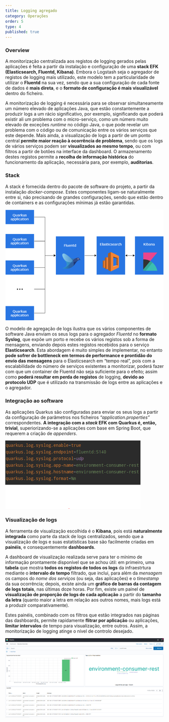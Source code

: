```yaml
---
title: Logging agregado
category: Operações
order: 5
type: 4
published: true
---
```


### Overview

A monitorização centralizada aos registos de logging gerados pelas aplicações é feita a partir da instalação e configuração de uma **stack EFK (Elasticsearch, Fluentd, Kibana)**. Embora o Logstash seja o agregador de registos de logging mais utilizado, este modelo tem a particularidade de utilizar o **Fluentd** na sua vez, sendo que a sua configuração de cada fonte de dados é **mais direta**, e o **formato de configuração é mais visualizável** dentro do ficheiro.

A monitorização de logging é necessária para se observar simultaneamente um número elevado de aplicações Java, que estão constantemente a produzir logs a um rácio significativo, por exemplo, significando que poderá existir ali um problema com o micro-serviço, como um número muito elevado de exceções *runtime* no código Java, o que pode revelar um problema com o código ou de comunicação entre os vários serviços que este depende. Mais ainda, a visualização de logs a partir de um ponto central **permite maior reação à ocorrência de problema**, sendo que os logs de vários serviços podem ser **visualizados ao mesmo tempo**, ou com filtros a partir de botões na interface da dashboard. O armazenamento destes registos permite a **recolha de informação histórica** do funcionamento da aplicação, necessária para, por exemplo, **auditorias**.

### Stack

A stack é fornecida dentro do pacote de software do projeto, a partir da instalação *docker-compose*. Estes componentes ligam-se naturalmente entre si, não precisando de grandes configurações, sendo que estão dentro de containers e as configurações mínimas já estão garantidas.

![efk-stack-flux-model](/images/spec/es_log_architecture.png?raw=true "EFK flux model")

O modelo de agregação de logs ilustra que os vários componentes de software Java enviam os seus logs para o agregador *Fluentd* no **formato Syslog**, que expõe um porto e recebe os vários registos sob a forma de mensagens, enviando depois estes registos recebidos para o serviço **Elasticsearch**. Esta abordagem é muito simples de implementar, no entanto **pode sofrer de bottleneck em termos de performance e prontidão do envio das mensagens** para o Elasticsearch em “tempo real”, pois com a escalabilidade do número de serviços existentes a monitorizar, poderá fazer com que um container de Fluentd não seja suficiente para o efeito; assim como **poderá resultar em perda de registos** de logging, **devido ao protocolo UDP** que é utilizado na transmissão de logs entre as aplicações e o agregador.

### Integração ao software

As aplicações Quarkus são configuradas para enviar os seus logs a partir da configuração de parâmetros nos ficheiros *“application.properties”* correspondentes. **A integração com a *stack* EFK com Quarkus é, então, trivial**, superiorizando-se a aplicações com base em Spring Boot, que requerem a criação de *appenders*.

![log-config-quarkus-example](/images/spec/log_config_app_quarkus.PNG?raw=true "Example of the Quarkus logging integration with the log aggregator")

### Visualização de logs

A ferramenta de visualização escolhida é o **Kibana**, pois está **naturalmente integrada** como parte da stack de logs centralizados, sendo que a visualização de logs e suas estatísticas base são facilmente criadas em **painéis**, e consequentemente **dashboards**.

A dashboard de visualização realizada serve para ter o mínimo de informação prontamente disponível que se achou útil: em primeiro, uma **tabela** que mostra **todos os registos de todos os logs** da infraestrtura mediante o **intervalo de tempo** filtrado, que inclui, para além da *mensagem* os campos do *nome dos serviços* (ou seja, das aplicações) e o *timestamp* da sua ocorrência; depois, existe ainda um **gráfico de barras da contagem de logs totais**, nas últimas doze horas. Por fim, existe um painel de **visualização de proporção de logs de cada aplicação** a partir do **tamanho da letra** (quanto maior a letra em relação aos outros nomes, mais logs está a produzir comparativamente).

Estes painéis, combinado com os filtros que estão integrados nas páginas das dashboards, permite rapidamente **flitrar por aplicação** ou aplicações, **limitar intervalos** de tempo para visualização, entre outros. Assim, a monitorização de logging atinge o nível de controlo desejado.

![kibana-dashboard-ss](/images/spec/kibana_dashboard.PNG?raw=true "Kibana dashboard for log monitoring")
